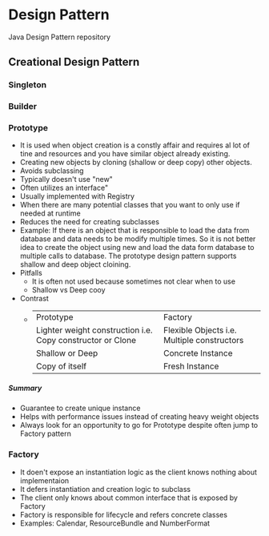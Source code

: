 # Design Pattern
Java Design Pattern repository

<h2>Creational Design Pattern</h2>
<h3>Singleton</h3>
<h3>Builder</h3>
<h3>Prototype</h3>
<ul>
  <li>It is used when object creation is a constly affair and requires al lot of tine and resources and you have similar object already existing.</li>
  <li>Creating new objects by cloning (shallow or deep copy) other objects.</li>
  <li>Avoids subclassing</li>
  <li>Typically doesn't use "new"</li>
  <li>Often utilizes an interface"</li>
  <li>Usually implemented with Registry</li>
  <li>When there are many potential classes that you want to only use if needed at runtime</li>
  <li>Reduces the need for creating subclasses</li>
  <li>Example: If there is an object that is responsible to load the data from database and data needs to be modify multiple times. So it is not better idea to create the object using new and load the data form database to multiple calls to database. 
      The prototype design pattern supports shallow and deep object cloining.</li>
  <li>Pitfalls
  <ul>
  <li>It is often not used because sometimes not clear when to use</li>
  <li>Shallow vs Deep cooy</li>
  </ul>
  </li>
  <li>Contrast
    <ul>
    <li>
    <table>
    <tr><td>Prototype</td><td>Factory</td></tr>
    <tr><td>Lighter weight construction i.e. Copy constructor or Clone</td><td>Flexible Objects i.e. Multiple constructors</td></tr>
    <tr><td>Shallow or Deep</td><td>Concrete Instance</td></tr>
    <tr><td>Copy of itself</td><td>Fresh Instance</td></tr>
    </table>
    </li>
    </ul>
    </li>
</ul>
<h5>Summary</h5>
<ul>
  <li>Guarantee to create unique instance</li>
  <li>Helps with performance issues instead of creating heavy weight objects</li>
  <li>Always look for an opportunity to go for Prototype despite often jump to Factory pattern</li> 
</ul>
<h3>Factory</h3>
<ul>
<li>It doen't expose an instantiation logic as the client knows nothing about implementaion</li>
<li>It defers instantiation and creation logic to subclass</li>
<li>The client only knows about common interface that is exposed by Factory</li>
<li>Factory is responsible for lifecycle and refers concrete classes</li>
<li>Examples: Calendar, ResourceBundle and NumberFormat</li> 
</ul>